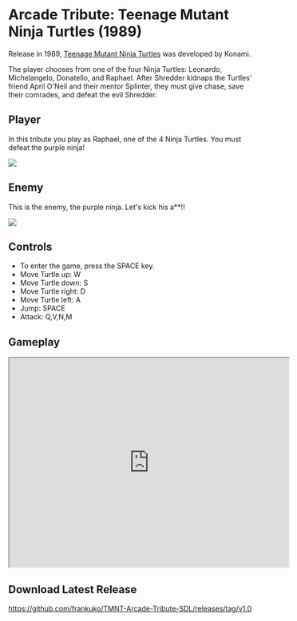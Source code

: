 # Arcade Tribute: Teenage Mutant Ninja Turtles (1989)

Release in 1989, [Teenage Mutant Ninja Turtles](https://en.wikipedia.org/wiki/Teenage_Mutant_Ninja_Turtles_(arcade_game)) was developed by Konami. 

The player chooses from one of the four Ninja Turtles: Leonardo, Michelangelo, Donatello, and Raphael. After Shredder kidnaps the Turtles' friend April O'Neil and their mentor Splinter, they must give chase, save their comrades, and defeat the evil Shredder. 


## Player

In this tribute you play as Raphael, one of the 4 Ninja Turtles. You must defeat the purple ninja!

![](http://i.imgur.com/ZtEs9v7.png)

## Enemy

This is the enemy, the purple ninja. Let's kick his a**!!

![](http://i.imgur.com/ALY6s66.png)

## Controls

- To enter the game, press the SPACE key.
- Move Turtle up: W
- Move Turtle down: S
- Move Turtle right: D
- Move Turtle left: A
- Jump: SPACE
- Attack: Q,V,N,M

## Gameplay

<iframe width="560" height="420" src="https://www.youtube.com/embed/8LcD753-Q_M"></iframe>

## Download Latest Release

https://github.com/frankuko/TMNT-Arcade-Tribute-SDL/releases/tag/v1.0

